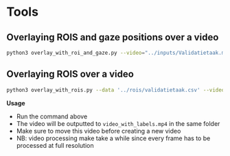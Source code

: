 # Tools

## Overlaying ROIS and gaze positions over a video

```bash
python3 overlay_with_roi_and_gaze.py --video="../inputs/Validatietaak.mp4" --data="../rois/validatietaak.csv" --gazedata="../inputs/merged_surfaces_with_gaps.csv" --start_frame=1000
```

## Overlaying ROIS over a video

```bash
python3 overlay_with_rois.py --data '../rois/validatietaak.csv' --video '../inputs/Validatietaak.mp4' --start_frame=1000
```

**Usage**

- Run the command above
- The video will be outputted to `video_with_labels.mp4` in the same folder
- Make sure to move this video before creating a new video
- NB: video processing make take a while since every frame has to be processed at full resolution

